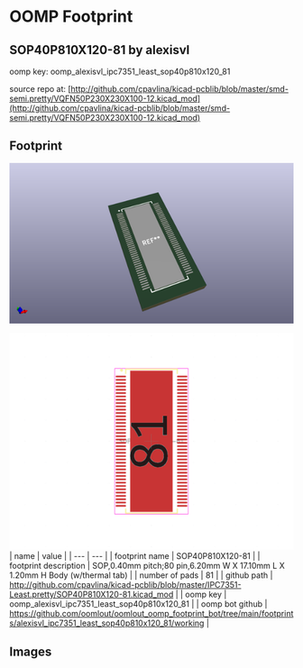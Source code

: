 # OOMP Footprint  
## SOP40P810X120-81  by alexisvl  
  
oomp key: oomp_alexisvl_ipc7351_least_sop40p810x120_81  
  
source repo at: [http://github.com/cpavlina/kicad-pcblib/blob/master/smd-semi.pretty/VQFN50P230X230X100-12.kicad_mod](http://github.com/cpavlina/kicad-pcblib/blob/master/smd-semi.pretty/VQFN50P230X230X100-12.kicad_mod)  
## Footprint  
  
[![working_kicad_pcb_3d.png](working_kicad_pcb_3d_600.png)](working_kicad_pcb_3d.png)  
  
[![working.png](working_600.png)](working.png)  
| name | value | 
| --- | --- | 
| footprint name | SOP40P810X120-81 | 
| footprint description | SOP,0.40mm pitch;80 pin,6.20mm W X 17.10mm L X 1.20mm H Body (w/thermal tab) | 
| number of pads | 81 | 
| github path | http://github.com/cpavlina/kicad-pcblib/blob/master/IPC7351-Least.pretty/SOP40P810X120-81.kicad_mod | 
| oomp key | oomp_alexisvl_ipc7351_least_sop40p810x120_81 | 
| oomp bot github | https://github.com/oomlout/oomlout_oomp_footprint_bot/tree/main/footprints/alexisvl_ipc7351_least_sop40p810x120_81/working | 
## Images  
